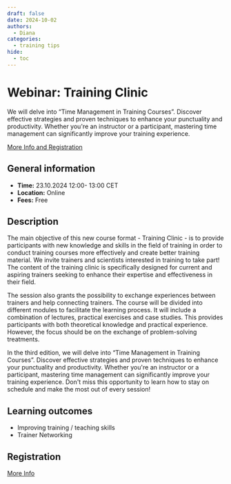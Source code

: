 ```yaml
---
draft: false
date: 2024-10-02
authors:
  - Diana
categories:
  - training tips
hide:
  - toc
---
```


# Webinar: Training Clinic

We will delve into “Time Management in Training Courses”. Discover effective strategies and proven techniques to enhance your punctuality and productivity. Whether you're an instructor or a participant, mastering time management can significantly improve your training experience.

[More Info and Registration](https://www.denbi.de/training-courses-2024/1796-training-clinic-october-2024) 

<!-- more -->

## General information 

* __Time:__ 23.10.2024 12:00- 13:00 CET
* __Location:__  Online
* __Fees:__ Free

## Description

The main objective of this new course format - Training Clinic - is to provide participants with new knowledge and skills in the field of training in order to conduct training courses more effectively and create better training material. We invite trainers and scientists interested in training to take part! The content of the training clinic is specifically designed for current and aspiring trainers seeking to enhance their expertise and effectiveness in their field.

The session also grants the possibility to exchange experiences between trainers and help connecting trainers. The course will be divided into different modules to facilitate the learning process. It will include a combination of lectures, practical exercises and case studies. This provides participants with both theoretical knowledge and practical experience. However, the focus should be on the exchange of problem-solving treatments. 

In the third edition, we will delve into “Time Management in Training Courses”. Discover effective strategies and proven techniques to enhance your punctuality and productivity. Whether you're an instructor or a participant, mastering time management can significantly improve your training experience. Don't miss this opportunity to learn how to stay on schedule and make the most out of every session!

## Learning outcomes

- Improving training / teaching skills
- Trainer Networking

## Registration

[More Info](https://www.denbi.de/training-courses-2024/1796-training-clinic-october-2024) 


